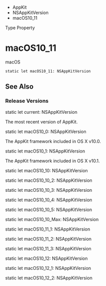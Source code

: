 

- AppKit
- NSAppKitVersion
-  macOS10_11 

Type Property

# macOS10_11

macOS

``` source
static let macOS10_11: NSAppKitVersion
```

## See Also

### Release Versions

static let current: NSAppKitVersion

The most recent version of AppKit.

static let macOS10_0: NSAppKitVersion

The AppKit framework included in OS X v10.0.

static let macOS10_1: NSAppKitVersion

The AppKit framework included in OS X v10.1.

static let macOS10_10: NSAppKitVersion

static let macOS10_10_2: NSAppKitVersion

static let macOS10_10_3: NSAppKitVersion

static let macOS10_10_4: NSAppKitVersion

static let macOS10_10_5: NSAppKitVersion

static let macOS10_10_Max: NSAppKitVersion

static let macOS10_11_1: NSAppKitVersion

static let macOS10_11_2: NSAppKitVersion

static let macOS10_11_3: NSAppKitVersion

static let macOS10_12: NSAppKitVersion

static let macOS10_12_1: NSAppKitVersion

static let macOS10_12_2: NSAppKitVersion

